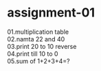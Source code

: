 # assignment-01
01.multiplication table <br>
02.namta 22 and 40 <br>
03.print 20 to 10 reverse <br>
04.print till 10 to 0 <br>
05.sum of  1+2+3+4=?<br>

